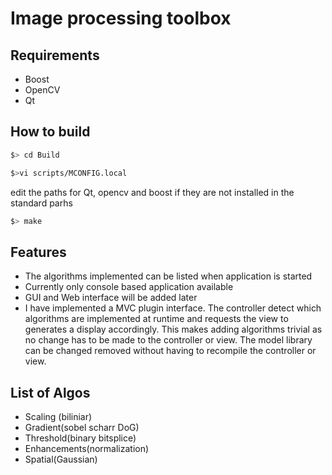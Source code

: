 Image processing toolbox
==============================

Requirements
---------------------------
* Boost
* OpenCV
* Qt

How to build
---------------------------

```bash
$> cd Build
```

```bash
$>vi scripts/MCONFIG.local
```

edit the paths for Qt, opencv and boost if they are not installed in the standard parhs

```bash
$> make
```

Features
-------------------------
* The algorithms implemented can be listed when application is started
* Currently only console based application available
* GUI and Web interface will be added later
* I have implemented a MVC plugin interface. The controller detect which algorithms are implemented at runtime and requests the view to generates a display accordingly. This makes adding algorithms trivial as no change has to be made to the controller or view. The model library can be changed removed without having to recompile the controller or view.

List of Algos
-----------------------
* Scaling (biliniar)
* Gradient(sobel scharr DoG)
* Threshold(binary bitsplice)
* Enhancements(normalization)
* Spatial(Gaussian)

